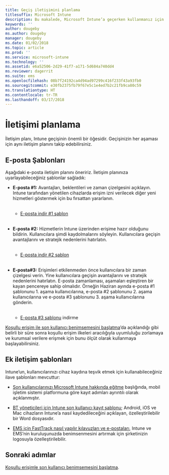 ```yaml
---
title: Geçiş iletişimini planlama
titlesuffix: Microsoft Intune
description: Bu makalede, Microsoft Intune’a geçerken kullanmanız için bir geçiş iletişim planı ve stratejisi sağlanmaktadır.
keywords: ''
author: dougeby
ms.author: dougeby
manager: dougeby
ms.date: 01/02/2018
ms.topic: article
ms.prod: ''
ms.service: microsoft-intune
ms.technology: ''
ms.assetid: e6a52506-2d29-41f7-a171-5d684a740dd4
ms.reviewer: dagerrit
ms.suite: ems
ms.openlocfilehash: 08b7f24192ca4d94ad97299c416f233f43a93fb0
ms.sourcegitcommit: e30fb2375fb79f67e5c1e4ed7b2c21fb9ca80c59
ms.translationtype: HT
ms.contentlocale: tr-TR
ms.lasthandoff: 03/17/2018
---
```

# <a name="plan-communications"></a>İletişimi planlama

İletişim planı, Intune geçişinin önemli bir öğesidir. Geçişinizin her aşaması için aynı iletişim planını takip edebilirsiniz.

## <a name="email-templates"></a>E-posta Şablonları

Aşağıdaki e-posta iletişim planını öneririz. İletişim planınıza uyarlayabileceğiniz şablonlar sağladık:

-   **E-posta \#1:** Avantajları, beklentileri ve zaman çizelgesini açıklayın. Intune tarafından yönetilen cihazlarda erişim izni verilecek diğer yeni hizmetleri göstermek için bu fırsattan yararlanın.<br/><br/>


    -   [E-posta indir \#1 şablon](https://gallery.technet.microsoft.com/Intune-migration-guide-end-e3209b35)
<br></br>

-   **E-posta \#2:** Hizmetlerin Intune üzerinden erişime hazır olduğunu bildirin. Kullanıcılara şimdi kaydolmalarını söyleyin. Kullanıcılara geçişin avantajlarını ve stratejik nedenlerini hatırlatın.<br/><br/>


    -   [E-posta indir \#2 şablon](https://gallery.technet.microsoft.com/Intune-migration-guide-end-a9d25eb5)
<br></br>

-   **E-posta\#3:** Erişimleri etkilenmeden önce kullanıcılara bir zaman çizelgesi verin. Yine kullanıcılara geçişin avantajlarını ve stratejik nedenlerini hatırlatın. E-posta zamanlaması, aşamaları eşleştiren bir kayan pencereye sahip olmalıdır. Örneğin Haziran ayında e-posta \#1 şablonunu 1. aşama kullanıcılarına, e-posta \#2 şablonunu 2. aşama kullanıcılarına ve e-posta \#3 şablonunu 3. aşama kullanıcılarına gönderin.<br/><br/>

    -   [E-posta \#3 şablonu](https://gallery.technet.microsoft.com/Intune-migration-guide-end-831521b5) indirme

[Koşullu erişim ile son kullanıcı benimsemesini başlatma](migration-guide-drive-adoption.md)’da açıklandığı gibi belirli bir süre sonra koşullu erişim ilkeleri aracılığıyla uyumluluğu zorlamaya ve kurumsal verilere erişmek için bunu ölçüt olarak kullanmaya başlayabilirsiniz.

## <a name="additional-communication-templates"></a>Ek iletişim şablonları

Intune’un, kullanıcılarınızı cihaz kaydına teşvik etmek için kullanabileceğiniz ilave şablonları mevcuttur:

-   [Son kullanıcılarınızı Microsoft Intune hakkında eğitme](end-user-educate.md) başlığında, mobil işletim sistemi platformuna göre kayıt adımları ayrıntılı olarak açıklanmıştır.

-   [BT yöneticileri için Intune son kullanıcı kayıt şablonu](https://gallery.technet.microsoft.com/End-user-Intune-enrollment-55dfd64a); Android, iOS ve Mac cihazların Intune’a nasıl kaydedileceğini açıklayan, özelleştirilebilir bir Word dosyasıdır.

-   [EMS için FastTrack nasıl yapılır kılavuzları ve e-postaları](https://gallery.technet.microsoft.com/FastTrack-for-EMS-How-To-f170da4c), Intune ve EMS’nin kuruluşunuzda benimsenmesini artırmak için şirketinizin logosuyla özelleştirilebilir.

## <a name="next-steps"></a>Sonraki adımlar

[Koşullu erişimle son kullanıcı benimsemesini başlatma](migration-guide-drive-adoption.md).
